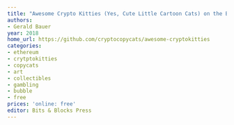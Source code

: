 ```yaml
---
title: "Awesome Crypto Kitties (Yes, Cute Little Cartoon Cats) on the Blockchain! and Crypto Copycats"
authors:
- Gerald Bauer
year: 2018
home_url: https://github.com/cryptocopycats/awesome-cryptokitties
categories:
- ethereum
- crytptokitties
- copycats
- art
- collectibles
- gambling
- bubble
- free
prices: 'online: free'
editor: Bits & Blocks Press
---
```

